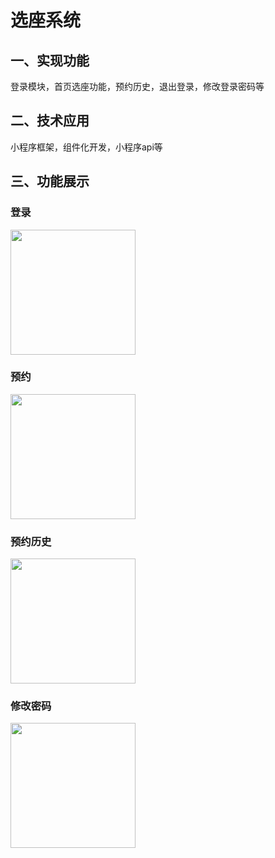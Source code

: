 # 选座系统

## 一、实现功能
登录模块，首页选座功能，预约历史，退出登录，修改登录密码等

## 二、技术应用
小程序框架，组件化开发，小程序api等

## 三、功能展示
### 登录

<img src="https://user-images.githubusercontent.com/61956206/160052511-adc02f43-5292-454e-9b8c-e190838bc10d.png" alt="" width="200">

### 预约

<img src="https://user-images.githubusercontent.com/61956206/160052529-eef7d011-e280-4d01-8032-983353600521.png" alt="" width="200">

### 预约历史

<img src="https://user-images.githubusercontent.com/61956206/160052556-5cb2dbe4-78e7-4c7d-81bf-168d9192c210.png" alt="" width="200">

### 修改密码

<img src="https://user-images.githubusercontent.com/61956206/162008664-fed313e4-bc2d-403d-a8b4-b63ca5a8c322.png" alt="" width="200">
